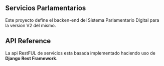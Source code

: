 ## Servicios Parlamentarios

Este proyecto define el backen-end del Sistema Parlamentario Digital para la version V2 del mismo.

## API Reference

La api RestFUL de servicios esta basada implementado haciendo uso de **Django Rest Framework**.

